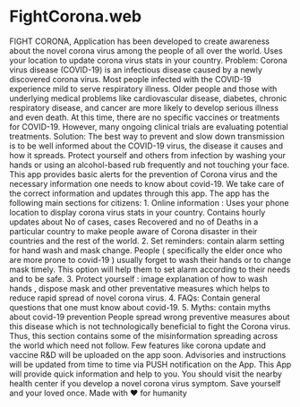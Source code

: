 # FightCorona.web
FIGHT CORONA, Application has been developed to create awareness about the novel corona virus among the people of all over the world. Uses your location to update corona virus stats in your country.  Problem: Corona virus disease (COVID-19) is an infectious disease caused by a newly discovered corona virus.  Most people infected with the COVID-19 experience mild to serve respiratory illness. Older people and those with underlying medical problems like cardiovascular disease, diabetes, chronic respiratory disease, and cancer are more likely to develop serious illness and even death.  At this time, there are no specific vaccines or treatments for COVID-19. However, many ongoing clinical trials are evaluating potential treatments.  Solution: The best way to prevent and slow down transmission is to be well informed about the COVID-19 virus, the disease it causes and how it spreads. Protect yourself and others from infection by washing your hands or using an alcohol-based rub frequently and not touching your face.  This app provides basic alerts for the prevention of Corona virus and the necessary information one needs to know about covid-19.  We take care of the correct information and updates through this app.  The app has the following main sections for citizens:  1. Online information : Uses your phone location to display corona virus stats in your country. Contains hourly updates about No of cases, cases Recovered and no of Deaths in a particular country to make people aware of Corona disaster in their countries and the rest of the world.  2. Set reminders: contain alarm setting for hand wash and mask change.  People ( specifically the elder once who are more prone to covid-19 ) usually forget to wash their hands or to change mask timely.  This option will help them to set alarm according to their needs and to be safe.  3. Protect yourself : image explanation of how to wash hands , dispose mask and other preventative measures  which helps to reduce rapid spread of novel corona virus.  4. FAQs: Contain general questions that one must know about covid-19.  5. Myths: contain myths about covid-19 prevention   People spread wrong preventive measures about this disease which is not technologically beneficial to fight the Corona virus. Thus, this section contains some of the misinformation spreading across the world which need not follow.   Few features like corona update and vaccine R&amp;D will be uploaded on the app soon.  Advisories and instructions will be updated from time to time via PUSH notification on the App.  This App will provide quick information and help to you. You should visit the nearby health center if you develop a novel corona virus symptom.  Save yourself and your loved once.  Made with ❤ for humanity
